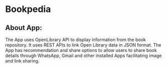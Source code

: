 # Bookpedia

## About App:
The App uses OpenLibrary API to display information from the book repository. It uses REST APIs to link Open Library data in JSON format. The App has recommendation and share options to allow users to share book details through WhatsApp, Gmail and other installed Apps facilitating image and link sharing.
